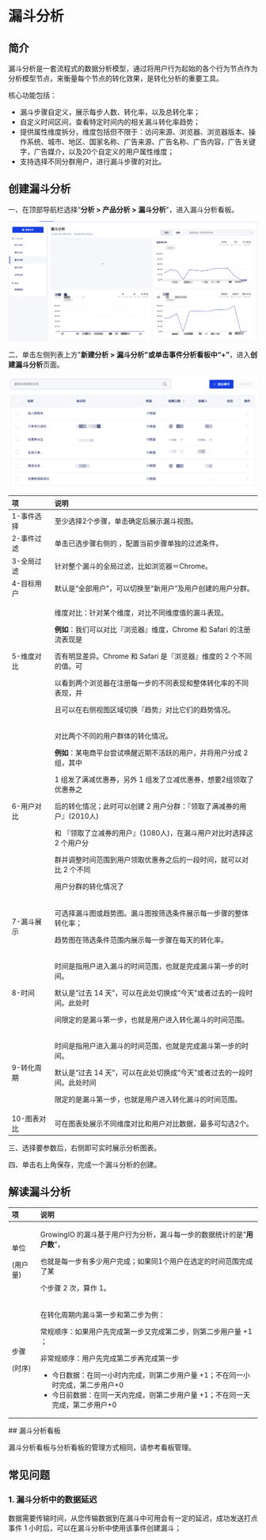# 漏斗分析

## 简介

漏斗分析是一套流程式的数据分析模型，通过将用户行为起始的各个行为节点作为分析模型节点，来衡量每个节点的转化效果，是转化分析的重要工具。

核心功能包括：

* 漏斗步骤自定义，展示每步人数、转化率，以及总转化率；
* 自定义时间区间，查看特定时间内的相关漏斗转化率趋势；
* 提供属性维度拆分，维度包括但不限于：访问来源、浏览器、浏览器版本、操作系统、城市、地区、国家名称、广告来源、广告名称、广告内容，广告关键字，广告媒介，以及20个自定义的用户属性维度；
* 支持选择不同分群用户，进行漏斗步骤的对比。

## 创建漏斗分析

一、在顶部导航栏选择“**分析 &gt; 产品分析 &gt; 漏斗分析**"，进入漏斗分析看板。

![&#x6F0F;&#x6597;&#x5206;&#x6790;&#x770B;&#x677F;](../../.gitbook/assets/image%20%2878%29.png)

二、单击左侧列表上方"**新建分析 &gt; 漏斗分析"**或单击事件分析看板中“**+”**，进入**创建漏斗分析**页面。

![&#x521B;&#x5EFA;&#x6F0F;&#x6597;&#x5206;&#x6790;&#x9875;&#x9762;](../../.gitbook/assets/image%20%28126%29.png)

<table>
  <thead>
    <tr>
      <th style="text-align:left">&#x9879;</th>
      <th style="text-align:left">&#x8BF4;&#x660E;</th>
    </tr>
  </thead>
  <tbody>
    <tr>
      <td style="text-align:left">1-&#x4E8B;&#x4EF6;&#x9009;&#x62E9;</td>
      <td style="text-align:left">&#x81F3;&#x5C11;&#x9009;&#x62E9;2&#x4E2A;&#x6B65;&#x9AA4;&#xFF0C;&#x5355;&#x51FB;&#x786E;&#x5B9A;&#x540E;&#x5C55;&#x793A;&#x6F0F;&#x6597;&#x89C6;&#x56FE;&#x3002;</td>
    </tr>
    <tr>
      <td style="text-align:left">2-&#x4E8B;&#x4EF6;&#x8FC7;&#x6EE4;</td>
      <td style="text-align:left">&#x5355;&#x51FB;&#x5DF2;&#x9009;&#x6B65;&#x9AA4;&#x53F3;&#x4FA7;&#x7684;
        <img
        src="https://docs.growingio.com/.gitbook/assets/-Lo08UtW7H58ehFKeZ4g-Ltde2dMkj6vvIsEg0mZ-LtdfDNBSgq16S3kCwqjE6BC8FE69697.png"
        alt/>&#xFF0C;&#x914D;&#x7F6E;&#x5F53;&#x524D;&#x6B65;&#x9AA4;&#x5355;&#x72EC;&#x7684;&#x8FC7;&#x6EE4;&#x6761;&#x4EF6;&#x3002;</td>
    </tr>
    <tr>
      <td style="text-align:left">3-&#x5168;&#x5C40;&#x8FC7;&#x6EE4;</td>
      <td style="text-align:left">&#x9488;&#x5BF9;&#x6574;&#x4E2A;&#x6F0F;&#x6597;&#x7684;&#x5168;&#x5C40;&#x8FC7;&#x6EE4;&#xFF0C;&#x6BD4;&#x5982;&#x6D4F;&#x89C8;&#x5668;&#xFF1D;Chrome&#x3002;</td>
    </tr>
    <tr>
      <td style="text-align:left">4-&#x76EE;&#x6807;&#x7528;&#x6237;</td>
      <td style="text-align:left">&#x9ED8;&#x8BA4;&#x662F;&#x201C;&#x5168;&#x90E8;&#x7528;&#x6237;&#x201D;&#xFF0C;&#x53EF;&#x4EE5;&#x5207;&#x6362;&#x81F3;&#x201C;&#x65B0;&#x7528;&#x6237;&#x201D;&#x53CA;&#x7528;&#x6237;&#x521B;&#x5EFA;&#x7684;&#x7528;&#x6237;&#x5206;&#x7FA4;&#x3002;</td>
    </tr>
    <tr>
      <td style="text-align:left">5-&#x7EF4;&#x5EA6;&#x5BF9;&#x6BD4;</td>
      <td style="text-align:left">
        <p>&#x7EF4;&#x5EA6;&#x5BF9;&#x6BD4;&#xFF1A;&#x9488;&#x5BF9;&#x67D0;&#x4E2A;&#x7EF4;&#x5EA6;&#xFF0C;&#x5BF9;&#x6BD4;&#x4E0D;&#x540C;&#x7EF4;&#x5EA6;&#x503C;&#x7684;&#x6F0F;&#x6597;&#x8868;&#x73B0;&#x3002;</p>
        <p><b>&#x4F8B;&#x5982;</b>&#xFF1A;&#x6211;&#x4EEC;&#x53EF;&#x4EE5;&#x5BF9;&#x6BD4;&#x300E;&#x6D4F;&#x89C8;&#x5668;&#x300F;&#x7EF4;&#x5EA6;&#xFF0C;Chrome
          &#x548C; Safari &#x7684;&#x6CE8;&#x518C;&#x6D41;&#x8868;&#x73B0;&#x662F;</p>
        <p>&#x5426;&#x6709;&#x660E;&#x663E;&#x5DEE;&#x5F02;&#x3002;Chrome &#x548C;
          Safari &#x662F;&#x300E;&#x6D4F;&#x89C8;&#x5668;&#x300F;&#x7EF4;&#x5EA6;&#x7684;
          2 &#x4E2A;&#x4E0D;&#x540C;&#x7684;&#x503C;&#x3002;&#x53EF;</p>
        <p>&#x4EE5;&#x770B;&#x5230;&#x4E24;&#x4E2A;&#x6D4F;&#x89C8;&#x5668;&#x5728;&#x6CE8;&#x518C;&#x6BCF;&#x4E00;&#x6B65;&#x7684;&#x4E0D;&#x540C;&#x8868;&#x73B0;&#x548C;&#x6574;&#x4F53;&#x8F6C;&#x5316;&#x7387;&#x7684;&#x4E0D;&#x540C;&#x8868;&#x73B0;&#xFF0C;&#x5E76;</p>
        <p>&#x4E14;&#x53EF;&#x4EE5;&#x5728;&#x53F3;&#x4FA7;&#x89C6;&#x56FE;&#x533A;&#x57DF;&#x5207;&#x6362;&#x300E;&#x8D8B;&#x52BF;&#x300F;&#x5BF9;&#x6BD4;&#x5B83;&#x4EEC;&#x7684;&#x8D8B;&#x52BF;&#x60C5;&#x51B5;&#x3002;</p>
      </td>
    </tr>
    <tr>
      <td style="text-align:left">6-&#x7528;&#x6237;&#x5BF9;&#x6BD4;</td>
      <td style="text-align:left">
        <p>&#x5BF9;&#x6BD4;&#x4E24;&#x4E2A;&#x4E0D;&#x540C;&#x7684;&#x7528;&#x6237;&#x7FA4;&#x4F53;&#x7684;&#x8F6C;&#x5316;&#x60C5;&#x51B5;&#x3002;</p>
        <p><b>&#x4F8B;&#x5982;</b>&#xFF1A;&#x67D0;&#x7535;&#x5546;&#x5E73;&#x53F0;&#x5C1D;&#x8BD5;&#x5524;&#x9192;&#x8FD1;&#x671F;&#x4E0D;&#x6D3B;&#x8DC3;&#x7684;&#x7528;&#x6237;&#xFF0C;&#x5E76;&#x5C06;&#x7528;&#x6237;&#x5206;&#x6210;
          2 &#x7EC4;&#xFF0C;&#x5176;&#x4E2D;</p>
        <p>1 &#x7EC4;&#x53D1;&#x4E86;&#x6EE1;&#x51CF;&#x4F18;&#x60E0;&#x5238;&#xFF0C;&#x53E6;&#x5916;
          1 &#x7EC4;&#x53D1;&#x4E86;&#x7ACB;&#x51CF;&#x4F18;&#x60E0;&#x5238;&#xFF0C;&#x60F3;&#x8981;2&#x7EC4;&#x9886;&#x53D6;&#x4E86;&#x4F18;&#x60E0;&#x5238;&#x4E4B;</p>
        <p>&#x540E;&#x7684;&#x8F6C;&#x5316;&#x60C5;&#x51B5;&#xFF1B;&#x6B64;&#x65F6;&#x53EF;&#x4EE5;&#x521B;&#x5EFA;
          2 &#x7528;&#x6237;&#x5206;&#x7FA4;&#xFF1A;&#x300E;&#x9886;&#x53D6;&#x4E86;&#x6EE1;&#x51CF;&#x5238;&#x7684;&#x7528;&#x6237;&#x300F;(2010&#x4EBA;)</p>
        <p>&#x548C; &#x300E;&#x9886;&#x53D6;&#x4E86;&#x7ACB;&#x51CF;&#x5238;&#x7684;&#x7528;&#x6237;&#x300F;(1080&#x4EBA;)&#xFF0C;&#x5728;&#x6F0F;&#x6597;&#x7528;&#x6237;&#x5BF9;&#x6BD4;&#x65F6;&#x9009;&#x62E9;&#x8FD9;
          2 &#x4E2A;&#x7528;&#x6237;&#x5206;</p>
        <p>&#x7FA4;&#x5E76;&#x8C03;&#x6574;&#x65F6;&#x95F4;&#x8303;&#x56F4;&#x5230;&#x7528;&#x6237;&#x9886;&#x53D6;&#x4F18;&#x60E0;&#x5238;&#x4E4B;&#x540E;&#x7684;&#x4E00;&#x6BB5;&#x65F6;&#x95F4;&#xFF0C;&#x5C31;&#x53EF;&#x4EE5;&#x5BF9;&#x6BD4;
          2 &#x4E2A;&#x4E0D;&#x540C;</p>
        <p>&#x7528;&#x6237;&#x5206;&#x7FA4;&#x7684;&#x8F6C;&#x5316;&#x60C5;&#x51B5;&#x4E86;</p>
      </td>
    </tr>
    <tr>
      <td style="text-align:left">7-&#x6F0F;&#x6597;&#x5C55;&#x793A;</td>
      <td style="text-align:left">
        <p>&#x53EF;&#x9009;&#x62E9;&#x6F0F;&#x6597;&#x56FE;&#x6216;&#x8D8B;&#x52BF;&#x56FE;&#x3002;&#x6F0F;&#x6597;&#x56FE;&#x6309;&#x7B5B;&#x9009;&#x6761;&#x4EF6;&#x5C55;&#x793A;&#x6BCF;&#x4E00;&#x6B65;&#x9AA4;&#x7684;&#x6574;&#x4F53;&#x8F6C;&#x5316;&#x7387;&#xFF1B;</p>
        <p>&#x8D8B;&#x52BF;&#x56FE;&#x5728;&#x7B5B;&#x9009;&#x6761;&#x4EF6;&#x8303;&#x56F4;&#x5185;&#x5C55;&#x793A;&#x6BCF;&#x4E00;&#x6B65;&#x9AA4;&#x5728;&#x6BCF;&#x5929;&#x7684;&#x8F6C;&#x5316;&#x7387;&#x3002;</p>
      </td>
    </tr>
    <tr>
      <td style="text-align:left">8-&#x65F6;&#x95F4;</td>
      <td style="text-align:left">
        <p>&#x65F6;&#x95F4;&#x662F;&#x6307;&#x7528;&#x6237;&#x8FDB;&#x5165;&#x6F0F;&#x6597;&#x7684;&#x65F6;&#x95F4;&#x8303;&#x56F4;&#xFF0C;&#x4E5F;&#x5C31;&#x662F;&#x5B8C;&#x6210;&#x6F0F;&#x6597;&#x7B2C;&#x4E00;&#x6B65;&#x7684;&#x65F6;&#x95F4;&#x3002;</p>
        <p>&#x9ED8;&#x8BA4;&#x662F;&#x201C;&#x8FC7;&#x53BB; 14 &#x5929;&#x201D;&#xFF0C;&#x53EF;&#x4EE5;&#x5728;&#x6B64;&#x5904;&#x5207;&#x6362;&#x6210;&#x201C;&#x4ECA;&#x5929;&#x201D;&#x6216;&#x8005;&#x8FC7;&#x53BB;&#x7684;&#x4E00;&#x6BB5;&#x65F6;&#x95F4;&#x3002;&#x6B64;&#x5904;&#x65F6;</p>
        <p>&#x95F4;&#x9650;&#x5B9A;&#x7684;&#x662F;&#x6F0F;&#x6597;&#x7B2C;&#x4E00;&#x6B65;&#xFF0C;&#x4E5F;&#x5C31;&#x662F;&#x7528;&#x6237;&#x8FDB;&#x5165;&#x8F6C;&#x5316;&#x6F0F;&#x6597;&#x7684;&#x65F6;&#x95F4;&#x8303;&#x56F4;&#x3002;</p>
      </td>
    </tr>
    <tr>
      <td style="text-align:left">9-&#x8F6C;&#x5316;&#x5468;&#x671F;</td>
      <td style="text-align:left">
        <p>&#x65F6;&#x95F4;&#x662F;&#x6307;&#x7528;&#x6237;&#x8FDB;&#x5165;&#x6F0F;&#x6597;&#x7684;&#x65F6;&#x95F4;&#x8303;&#x56F4;&#xFF0C;&#x4E5F;&#x5C31;&#x662F;&#x5B8C;&#x6210;&#x6F0F;&#x6597;&#x7B2C;&#x4E00;&#x6B65;&#x7684;&#x65F6;&#x95F4;&#x3002;</p>
        <p>&#x9ED8;&#x8BA4;&#x662F;&#x201C;&#x8FC7;&#x53BB; 14 &#x5929;&#x201D;&#xFF0C;&#x53EF;&#x4EE5;&#x5728;&#x6B64;&#x5904;&#x5207;&#x6362;&#x6210;&#x201C;&#x4ECA;&#x5929;&#x201D;&#x6216;&#x8005;&#x8FC7;&#x53BB;&#x7684;&#x4E00;&#x6BB5;&#x65F6;&#x95F4;&#x3002;&#x6B64;&#x5904;&#x65F6;&#x95F4;</p>
        <p>&#x9650;&#x5B9A;&#x7684;&#x662F;&#x6F0F;&#x6597;&#x7B2C;&#x4E00;&#x6B65;&#xFF0C;&#x4E5F;&#x5C31;&#x662F;&#x7528;&#x6237;&#x8FDB;&#x5165;&#x8F6C;&#x5316;&#x6F0F;&#x6597;&#x7684;&#x65F6;&#x95F4;&#x8303;&#x56F4;&#x3002;</p>
      </td>
    </tr>
    <tr>
      <td style="text-align:left">10-&#x56FE;&#x8868;&#x5BF9;&#x6BD4;</td>
      <td style="text-align:left">&#x53EF;&#x5728;&#x56FE;&#x8868;&#x5904;&#x5C55;&#x793A;&#x4E0D;&#x540C;&#x7EF4;&#x5EA6;&#x5BF9;&#x6BD4;&#x548C;&#x7528;&#x6237;&#x5BF9;&#x6BD4;&#x6570;&#x636E;&#xFF0C;&#x6700;&#x591A;&#x53EF;&#x52FE;&#x9009;2&#x4E2A;&#x3002;</td>
    </tr>
  </tbody>
</table>三、选择要参数后，右侧即可实时展示分析图表。

四、单击右上角保存，完成一个漏斗分析的创建。

## 解读漏斗分析

<table>
  <thead>
    <tr>
      <th style="text-align:left">&#x9879;</th>
      <th style="text-align:left">&#x8BF4;&#x660E;</th>
    </tr>
  </thead>
  <tbody>
    <tr>
      <td style="text-align:left">
        <p>&#x5355;&#x4F4D;</p>
        <p>(&#x7528;&#x6237;&#x91CF;)</p>
      </td>
      <td style="text-align:left">
        <p>GrowingIO &#x7684;&#x6F0F;&#x6597;&#x57FA;&#x4E8E;&#x7528;&#x6237;&#x884C;&#x4E3A;&#x5206;&#x6790;&#xFF0C;&#x6F0F;&#x6597;&#x6BCF;&#x4E00;&#x6B65;&#x7684;&#x6570;&#x636E;&#x7EDF;&#x8BA1;&#x7684;&#x662F;&#x201C;<b>&#x7528;&#x6237;&#x6570;</b>&#x201D;&#xFF0C;</p>
        <p>&#x4E5F;&#x5C31;&#x662F;&#x6BCF;&#x4E00;&#x6B65;&#x6709;&#x591A;&#x5C11;&#x7528;&#x6237;&#x5B8C;&#x6210;&#xFF1B;&#x5982;&#x679C;&#x540C;1&#x4E2A;&#x7528;&#x6237;&#x5728;&#x9009;&#x5B9A;&#x7684;&#x65F6;&#x95F4;&#x8303;&#x56F4;&#x5B8C;&#x6210;&#x4E86;&#x67D0;</p>
        <p>&#x4E2A;&#x6B65;&#x9AA4; 2 &#x6B21;&#xFF0C;&#x7B97;&#x4F5C; 1&#x3002;</p>
      </td>
    </tr>
    <tr>
      <td style="text-align:left">
        <p>&#x6B65;&#x9AA4;</p>
        <p>(&#x65F6;&#x5E8F;)</p>
      </td>
      <td style="text-align:left">
        <p></p>
        <p>&#x5728;&#x8F6C;&#x5316;&#x5468;&#x671F;&#x5185;&#x6F0F;&#x6597;&#x7B2C;&#x4E00;&#x6B65;&#x548C;&#x7B2C;&#x4E8C;&#x6B65;&#x4E3A;&#x4F8B;&#xFF1A;</p>
        <p>&#x5E38;&#x89C4;&#x987A;&#x5E8F;&#xFF1A;&#x5982;&#x679C;&#x7528;&#x6237;&#x5148;&#x5B8C;&#x6210;&#x7B2C;&#x4E00;&#x6B65;&#x53C8;&#x5B8C;&#x6210;&#x7B2C;&#x4E8C;&#x6B65;&#xFF0C;&#x5219;&#x7B2C;&#x4E8C;&#x6B65;&#x7528;&#x6237;&#x91CF;
          +1 &#xFF1B;</p>
        <p>&#x975E;&#x5E38;&#x89C4;&#x987A;&#x5E8F;&#xFF1A;&#x7528;&#x6237;&#x5148;&#x5B8C;&#x6210;&#x7B2C;&#x4E8C;&#x6B65;&#x518D;&#x5B8C;&#x6210;&#x7B2C;&#x4E00;&#x6B65;</p>
        <ul>
          <li>&#x4ECA;&#x65E5;&#x6570;&#x636E;&#xFF1A;&#x5728;&#x540C;&#x4E00;&#x5C0F;&#x65F6;&#x5185;&#x5B8C;&#x6210;&#xFF0C;&#x5219;&#x7B2C;&#x4E8C;&#x6B65;&#x7528;&#x6237;&#x91CF;
            +1&#xFF1B;&#x4E0D;&#x5728;&#x540C;&#x4E00;&#x5C0F;&#x65F6;&#x5B8C;&#x6210;&#xFF0C;&#x7B2C;&#x4E8C;&#x6B65;&#x7528;&#x6237;+0</li>
          <li>&#x4ECA;&#x65E5;&#x524D;&#x6570;&#x636E;&#xFF1A;&#x5728;&#x540C;&#x4E00;&#x5929;&#x5185;&#x5B8C;&#x6210;&#xFF0C;&#x5219;&#x7B2C;&#x4E8C;&#x6B65;&#x7528;&#x6237;&#x91CF;
            +1&#xFF1B;&#x4E0D;&#x5728;&#x540C;&#x4E00;&#x5929;&#x5B8C;&#x6210;&#xFF0C;&#x7B2C;&#x4E8C;&#x6B65;&#x7528;&#x6237;+0</li>
        </ul>
      </td>
    </tr>
  </tbody>
</table>## 漏斗分析看板

漏斗分析看板与分析看板的管理方式相同，请参考看板管理。

## 常见问题

### 1. 漏斗分析中的数据延迟

数据需要传输时间，从您传输数据到在漏斗中可用会有一定的延迟，成功发送打点事件 1 小时后，可以在漏斗分析中使用该事件创建漏斗；

